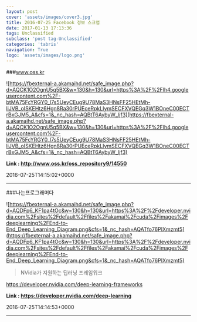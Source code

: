 ```yaml
---
layout: post
cover: 'assets/images/cover3.jpg'
title: 2016-07-25 Facebook 정보 스크랩
date: 2017-01-13 17:13:36
tags: Unclassified
subclass: 'post tag-Unclassified'
categories: 'tabris'
navigation: True
logo: 'assets/images/logo.png'
---
```


###www.oss.kr

![https://fbexternal-a.akamaihd.net/safe_image.php?d=AQCK1O2OgnU5q5BX&w=130&h=130&url=https%3A%2F%2Flh4.googleusercontent.com%2F-btMA75FcYRGY0_l7s5UeyCEug9U78MaS3HNsFF25HEtMh-liJVB_oISKEHtz6Hgn8Ra30rPUEceRpkLIymSECFXVQEGq3W1BOneC00ECTrBxGJM5_A&cfs=1&_nc_hash=AQBtT6AybyW_ljf3](https://fbexternal-a.akamaihd.net/safe_image.php?d=AQCK1O2OgnU5q5BX&w=130&h=130&url=https%3A%2F%2Flh4.googleusercontent.com%2F-btMA75FcYRGY0_l7s5UeyCEug9U78MaS3HNsFF25HEtMh-liJVB_oISKEHtz6Hgn8Ra30rPUEceRpkLIymSECFXVQEGq3W1BOneC00ECTrBxGJM5_A&cfs=1&_nc_hash=AQBtT6AybyW_ljf3)

**Link : <http://www.oss.kr/oss_repository9/14550>**

2016-07-25T14:15:02+0000

---

###나는프로그래머다

![https://fbexternal-a.akamaihd.net/safe_image.php?d=AQDFp6_KF1pa4tOc&w=130&h=130&url=https%3A%2F%2Fdeveloper.nvidia.com%2Fsites%2Fdefault%2Ffiles%2Fakamai%2Fcuda%2Fimages%2Fdeeplearning%2FEnd-to-End_Deep_Learning_Diagram.png&cfs=1&_nc_hash=AQATfo76PIXmzmt5](https://fbexternal-a.akamaihd.net/safe_image.php?d=AQDFp6_KF1pa4tOc&w=130&h=130&url=https%3A%2F%2Fdeveloper.nvidia.com%2Fsites%2Fdefault%2Ffiles%2Fakamai%2Fcuda%2Fimages%2Fdeeplearning%2FEnd-to-End_Deep_Learning_Diagram.png&cfs=1&_nc_hash=AQATfo76PIXmzmt5)

>NVidia가 지원하는 딥러닝 프레임워크


https://developer.nvidia.com/deep-learning-frameworks

**Link : <https://developer.nvidia.com/deep-learning>**

2016-07-25T14:14:53+0000

---

